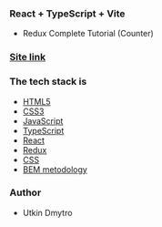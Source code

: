 ### React + TypeScript + Vite

- Redux Complete Tutorial (Counter)

### [Site link]()

### The tech stack is

- [HTML5](https://developer.mozilla.org/en-US/docs/Web/HTML)
- [CSS3](https://developer.mozilla.org/en-US/docs/Web/CSS)
- [JavaScript](https://developer.mozilla.org/en-US/docs/Web/JavaScript)
- [TypeScript](https://developer.mozilla.org/en-US/docs/Glossary/TypeScript)
- [React](https://legacy.reactjs.org)
- [Redux](https://redux.js.org/)
- [CSS](https://developer.mozilla.org/en-US/docs/Web/CSS)
- [BEM metodology](https://en.bem.info/methodology/)

### Author

- Utkin Dmytro
